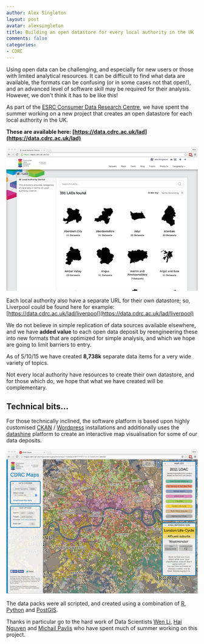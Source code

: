 ```yaml
---
author: Alex Singleton
layout: post
avatar: alexsingleton
title: Building an open datastore for every local authority in the UK
comments: false
categories:
- CDRC
---
```


Using open data can be challenging, and especially for new users or those with limited analytical resources. It can be difficult to find what data are available, the formats can be confusing (or in some cases not that open!), and an advanced level of software skill may be required for their analysis. However, we don't think it has to be like this!

As part of the [ESRC Consumer Data Research Centre](https://www.cdrc.ac.uk/), we have spent the summer working on a new project that creates an open datastore for each local authority in the UK. 

**These are available here: [https://data.cdrc.ac.uk/lad](https://data.cdrc.ac.uk/lad)**

![datastore](/public/images/lad.png)

Each local authority also have a separate URL for their own datastore; so, Liverpool could be found here for example: [https://data.cdrc.ac.uk/lad/liverpool](https://data.cdrc.ac.uk/lad/liverpool)

We do not believe in simple replication of data sources available elsewhere, and we have **added value** to each open data deposit by reengineering these into new formats that are optimized for simple analysis, and which we hope are going to limit barriers to entry.

As of 5/10/15 we have created **8,738k** separate data items for a very wide variety of topics.

Not every local authority have resources to create their own datastore, and for those which do, we hope that what we have created will be complementary. 

## Technical bits...

For those technically inclined, the software platform is based upon highly customised [CKAN](http://ckan.org/) / [Wordpress](https://wordpress.org/) installations and additionally uses the [datashine](http://datashine.org.uk/) platform to create an interactive map visualisation for some of our data deposits. 

![maps](/public/images/map_LAD.png)

The data packs were all scripted, and created using a combination of [R](https://www.r-project.org/), [Python](https://www.python.org/) and [PostGIS](http://postgis.net/).

Thanks in particular go to the hard work of Data Scientists [Wen Li](http://www.geog.ucl.ac.uk/about-the-department/people/research-staff/research-staff/wen-li/), [Hai Nguyen](http://geographicdatascience.com/people/#hainguyen) and [Michail Pavlis](http://geographicdatascience.com/people/#michailpavlis) who have spent much of summer working on this project.




